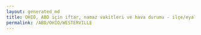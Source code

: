 ```yaml
---
layout: generated_md
title: OHIO, ABD için iftar, namaz vakitleri ve hava durumu - ilçe/eyalet seç
permalink: /ABD/OHIO/WESTERVILLE
---
```


<script type="text/javascript">
  var country = ABD;
  var city = OHIO;
  var state = WESTERVILLE;
  var lat = 72;
  var lon = 21;
</script>
